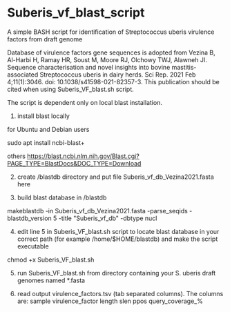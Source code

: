 # Suberis_vf_blast_script
A simple BASH script for identification of Streptococcus uberis virulence factors from draft genome

Database of virulence factors gene sequences is adopted from Vezina B, Al-Harbi H, Ramay HR, Soust M, Moore RJ, Olchowy TWJ, Alawneh JI. Sequence characterisation and novel insights into bovine mastitis-associated Streptococcus uberis in dairy herds. Sci Rep. 2021 Feb 4;11(1):3046. doi: 10.1038/s41598-021-82357-3. This publication should be cited when using Suberis_VF_blast.sh script.

The script is dependent only on local blast installation.

1. install blast locally

for Ubuntu and Debian users

sudo apt install ncbi-blast+

others https://blast.ncbi.nlm.nih.gov/Blast.cgi?PAGE_TYPE=BlastDocs&DOC_TYPE=Download

2. create /blastdb directory and put file Suberis_vf_db_Vezina2021.fasta here

3. build blast database in /blastdb

makeblastdb -in Suberis_vf_db_Vezina2021.fasta -parse_seqids -blastdb_version 5 -title "Suberis_vf_db" -dbtype nucl

4. edit line 5 in Suberis_VF_blast.sh script to locate blast database in your correct path (for example /home/$HOME/blastdb) and make the script executable

chmod +x Suberis_VF_blast.sh

5. run Suberis_VF_blast.sh from directory containing your S. uberis draft genomes named *.fasta

6. read output virulence_factors.tsv (tab separated columns). The columns are: sample virulence_factor length slen ppos query_coverage_%
